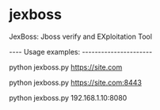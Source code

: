 jexboss
=======

JexBoss: Jboss verify and EXploitation Tool

---- Usage examples: ----------------------

python jexboss.py https://site.com

python jexboss.py https://site.com:8443

python jexboss.py 192.168.1.10:8080
